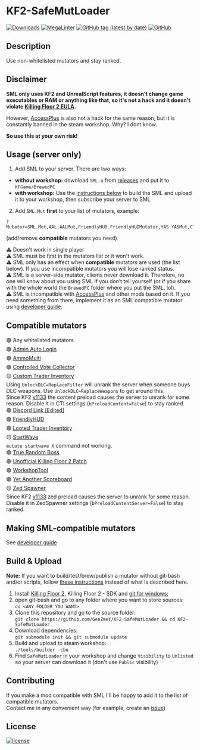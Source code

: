 # KF2-SafeMutLoader

[![Downloads](https://img.shields.io/github/downloads/GenZmeY/KF2-SafeMutLoader/total)](https://github.com/GenZmeY/KF2-SafeMutLoader/releases)
[![MegaLinter](https://github.com/GenZmeY/KF2-SafeMutLoader/actions/workflows/mega-linter.yml/badge.svg?branch=master)](https://github.com/GenZmeY/KF2-SafeMutLoader/actions/workflows/mega-linter.yml)
[![GitHub tag (latest by date)](https://img.shields.io/github/v/tag/GenZmeY/KF2-SafeMutLoader)](https://github.com/GenZmeY/KF2-SafeMutLoader/releases)
[![GitHub](https://img.shields.io/github/license/GenZmeY/KF2-SafeMutLoader)](LICENSE)

## Description
Use non-whitelisted mutators and stay ranked.  

## Disclaimer
**SML only uses KF2 and UnrealScript features, it doesn't change game executables or RAM or anything like that, so it's not a hack and it doesn't violate [Killing Floor 2 EULA](https://store.steampowered.com/eula/232090_eula_0).**  

However, [AccessPlus](https://forums.tripwireinteractive.com/index.php?threads/utility-admin-access-plus-manager.118740) is also not a hack for the same reason, but it is constantly banned in the steam workshop. Why? I dont know.  

**So use this at your own risk!**  

## Usage (server only)
1. Add SML to your server. There are two ways:  
* **without workshop:** download `SML.u` from [releases](https://github.com/GenZmeY/KF2-SafeMutLoader/releases) and put it to `KFGame/BrewedPC`  
* **with workshop:** Use the [instructions below](https://github.com/GenZmeY/KF2-SafeMutLoader#build--upload) to build the SML and upload it to your workshop, then subscribe your server to SML  
2. Add `SML.Mut` **first** to your list of mutators, example:  
```text
?Mutator=SML.Mut,AAL.AALMut,FriendlyHUD.FriendlyHUDMutator,YAS.YASMut,CTI.CTIMut,CVC.CVCMut,ZedSpawner.ZedSpawnerMut
```
(add/remove **compatible** mutators you need)  

⚠️ Doesn't work in single player  
⚠️ SML must be first in the mutators list or it won't work.  
⚠️ SML only has an effect when **compatible** mutators are used (the list below). If you use incompatible mutators you will lose ranked status.  
⚠️ SML is a server-side mutator, clients never download it. Therefore, no one will know about you using SML if you don’t tell yourself (or if you share with the whole world the `BrewedPC` folder where you put the SML, lol).  
⚠️ SML is incompatible with [AccessPlus](https://github.com/th3-z/kf2-acpp) and other mods based on it. If you need something from there, implement it as an SML compatible mutator using [developer guide](https://github.com/GenZmeY/KF2-SafeMutLoader/blob/master/DEV.md).  

## Compatible mutators
🟢 Any whitelisted mutators  
🟢 [Admin Auto Login](https://steamcommunity.com/sharedfiles/filedetails/?id=2848836389)  
🟢 [AmmoMulti](https://steamcommunity.com/sharedfiles/filedetails/?id=3026449204)  
🟢 [Controlled Vote Collector](https://steamcommunity.com/sharedfiles/filedetails/?id=2847465899)  
🟡 [Custom Trader Inventory](https://steamcommunity.com/sharedfiles/filedetails/?id=2830826239)  
Using `UnlockDLC=ReplaceFilter` will unrank the server when someone buys DLC weapons. Use `UnlockDLC=ReplaceWeapons` to get around this.  
Since KF2 [v1133](https://wiki.killingfloor2.com/index.php?title=Update_1133_(Killing_Floor_2)) the content preload causes the server to unrank for some reason. Disable it in CTI settings (`bPreloadContent=False`) to stay ranked.  
🟢 [Discord Link [Edited]](https://steamcommunity.com/sharedfiles/filedetails/?id=2891475864)  
🟢 [FriendlyHUD](https://steamcommunity.com/sharedfiles/filedetails/?id=1819268190)  
🟢 [Looted Trader Inventory](https://steamcommunity.com/sharedfiles/filedetails/?id=2864857909)  
🟡 [StartWave](https://github.com/GenZmeY/KF2-StartWave)  
`mutate startwave X` command not working.  
🟢 [True Random Boss](https://steamcommunity.com/sharedfiles/filedetails/?id=3047331564)  
🟢 [Unofficial Killing Floor 2 Patch](https://steamcommunity.com/sharedfiles/filedetails/?id=2875147606)  
🟢 [WorkshopTool](https://steamcommunity.com/sharedfiles/filedetails/?id=3047217103)  
🟢 [Yet Another Scoreboard](https://steamcommunity.com/sharedfiles/filedetails/?id=2521826524)  
🟡 [Zed Spawner](https://steamcommunity.com/sharedfiles/filedetails/?id=2811290931)  
Since KF2 [v1133](https://wiki.killingfloor2.com/index.php?title=Update_1133_(Killing_Floor_2)) zed preload causes the server to unrank for some reason. Disable it in ZedSpawner settings (`bPreloadContentServer=False`) to stay ranked.  

## Making SML-compatible mutators
See [developer guide](https://github.com/GenZmeY/KF2-SafeMutLoader/blob/master/DEV.md)  

## Build & Upload
**Note:** If you want to build/test/brew/publish a mutator without git-bash and/or scripts, follow [these instructions](https://tripwireinteractive.atlassian.net/wiki/spaces/KF2SW/pages/26247172/KF2+Code+Modding+How-to) instead of what is described here.
1. Install [Killing Floor 2](https://store.steampowered.com/app/232090/Killing_Floor_2/), Killing Floor 2 - SDK and [git for windows](https://git-scm.com/download/win);
2. open git-bash and go to any folder where you want to store sources:  
`cd <ANY_FOLDER_YOU_WANT>`  
3. Clone this repository and go to the source folder:  
`git clone https://github.com/GenZmeY/KF2-SafeMutLoader && cd KF2-SafeMutLoader`
4. Download dependencies:  
`git submodule init && git submodule update`  
5. Build and upload to steam workshop:  
`./tools/builder -cbu`
6. Find `SafeMutLoader` in your workshop and change `Visibility` to `Unlisted` so your server can download it (don't use `Public` visibility)

## Contributing
If you make a mod compatible with SML I'll be happy to add it to the list of compatible mutators.  
Contact me in any convenient way (for example, create an [issue](https://github.com/GenZmeY/KF2-SafeMutLoader/issues))  

## License
[![license](https://www.gnu.org/graphics/gplv3-with-text-136x68.png)](LICENSE)
